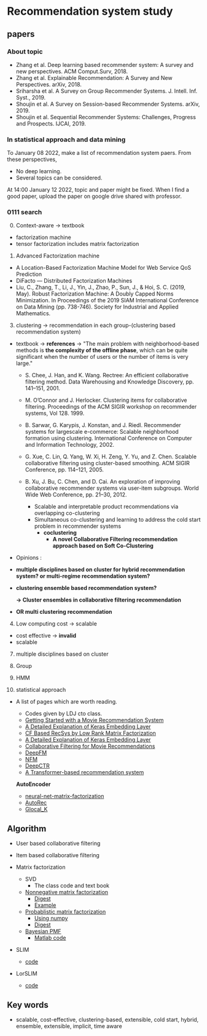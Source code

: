 # Recommendation system study
## papers
### About topic
- Zhang et al. Deep learning based recommender system: A survey and new perspectives. ACM Comput.Surv, 2018.
- Zhang et al. Explainable Recommendation: A Survey and New Perspectives. arXiv, 2018.
- Sriharsha et al. A Survey on Group Recommender Systems. J. Intell. Inf. Syst., 2019.
- Shoujin et al. A Survey on Session-based Recommender Systems. arXiv, 2019.
- Shoujin et al. Sequential Recommender Systems: Challenges, Progress and Prospects. IJCAI, 2019.

### In statistical approach and data mining

To January 08 2022, make a list of recommendation system paers.
From these perspectives,
- No deep learning.
- Several topics can be considered.

At 14:00 January 12 2022, topic and paper might be fixed.
When I find a good paper, upload the paper on google drive shared with professor.

### 0111 search

0. Context-aware -> textbook
- factorization machine
- tensor factorization includes matrix factorization

1. Advanced Factorization machine

  - A Location-Based Factorization Machine Model for Web Service QoS Prediction
  - DiFacto — Distributed Factorization Machines
  - Liu, C., Zhang, T., Li, J., Yin, J., Zhao, P., Sun, J., & Hoi, S. C. (2019, May). Robust Factorization Machine: A Doubly Capped Norms Minimization. In Proceedings of the 2019 SIAM International Conference on Data Mining (pp. 738-746). Society for Industrial and Applied Mathematics.



3. clustering -> recommendation in each group-(clustering based recommendation system)
  - textbook -> **references** -> "The main problem with neighborhood-based methods is **the complexity of the offline phase**,
which can be quite significant when the number of users or the number of items is very large."
    - S. Chee, J. Han, and K. Wang. Rectree: An efficient collaborative filtering method.
    Data Warehousing and Knowledge Discovery, pp. 141–151, 2001.

    - M. O’Connor and J. Herlocker. Clustering items for collaborative filtering. Proceedings
    of the ACM SIGIR workshop on recommender systems, Vol 128. 1999.

    - B. Sarwar, G. Karypis, J. Konstan, and J. Riedl. Recommender systems for largescale
    e-commerce: Scalable neighborhood formation using clustering. International
    Conference on Computer and Information Technology, 2002.

    - G. Xue, C. Lin, Q. Yang, W. Xi, H. Zeng, Y. Yu, and Z. Chen. Scalable collaborative
    filtering using cluster-based smoothing. ACM SIGIR Conference, pp. 114–121, 2005.

    - B. Xu, J. Bu, C. Chen, and D. Cai. An exploration of improving collaborative recommender
    systems via user-item subgroups. World Wide Web Conference, pp. 21–30, 2012.
      - Scalable and interpretable product recommendations via overlapping co-clustering
      - Simultaneous co-clustering and learning to address the cold start problem in recommender systems
        - **coclustering**
          - **A novel Collaborative Filtering recommendation approach based on Soft Co-Clustering**

 - Opinions :
  - **multiple disciplines based on cluster for hybrid recommendation system? or multi-regime recommendation system?**
  
  - **clustering ensemble based recommendation system?**
  
    **-> Cluster ensembles in collaborative filtering recommendation**
  - **OR multi clustering recommendation**
  
4. Low computing cost -> scalable
  - cost effective -> **invalid**
  - scalable
7. multiple disciplines based on cluster

2. Group 

5. HMM

6. statistical approach


- A list of pages which are worth reading.
  - Codes given by LDJ cto class.
  - [Getting Started with a Movie Recommendation System](https://www.kaggle.com/ibtesama/getting-started-with-a-movie-recommendation-system)
  - [A Detailed Explanation of Keras Embedding Layer](https://www.kaggle.com/rajmehra03/a-detailed-explanation-of-keras-embedding-layer)
  - [CF Based RecSys by Low Rank Matrix Factorization](https://www.kaggle.com/rajmehra03/cf-based-recsys-by-low-rank-matrix-factorization#5-\)-Using-a-Neural-Network)
  - [A Detailed Explanation of Keras Embedding Layer](https://www.kaggle.com/rajmehra03/a-detailed-explanation-of-keras-embedding-layer)
  - [Collaborative Filtering for Movie Recommendations](https://keras.io/examples/structured_data/collaborative_filtering_movielens/)
  - [DeepFM](https://github.com/ChenglongChen/tensorflow-DeepFM)
  - [NFM](https://github.com/hexiangnan/neural_factorization_machine)
  - [DeepCTR](https://github.com/shenweichen/DeepCTR)
  - [A Transformer-based recommendation system](https://keras.io/examples/structured_data/movielens_recommendations_transformers/)
  
  **AutoEncoder**
  - [neural-net-matrix-factorization](https://github.com/jstol/neural-net-matrix-factorization)
  - [AutoRec](https://github.com/gtshs2/Autorec/blob/master/AutoRec.py)
  - [Glocal_K](https://github.com/usydnlp/Glocal_K)


## Algorithm

- User based collaborative filtering
- Item based collaborative filtering
- Matrix factorization
  - SVD
    - The class code and text book
  - [Nonnegative matrix factorization](https://scikit-learn.org/stable/modules/decomposition.html#nmf)
    - [Digest](https://angeloyeo.github.io/2020/10/15/NMF.html)
    - [Example](https://github.com/nicolasfguillaume/Recommender-Systems-Making-Movies-Recommendation/blob/master/MovieLens%20(NMF)%20v1.ipynb)
  - [Probablistic matrix factorization](https://towardsdatascience.com/probabilistic-matrix-factorization-b7852244a321)
    - [Using numpy](https://github.com/fuhailin/Probabilistic-Matrix-Factorization/blob/master/ProbabilisticMatrixFactorization.py)
    - [Digest](https://hwa-a-nui.tistory.com/27)
  - [Bayesian PMF](https://www.cs.toronto.edu/~amnih/papers/bpmf.pdf)
    - [Matlab code](https://github.com/faraz107/Bayesian-Probabilistic-Matrix-Factorization/blob/master/bayespmf.m)

- SLIM
  - [code](https://github.com/KarypisLab/SLIM)
- LorSLIM
  - [code](https://github.com/yaocheng95/Lorslim)
## Key words 

- scalable, cost-effective, clustering-based, extensible, cold start, hybrid, ensemble, extensible, implicit, time aware
